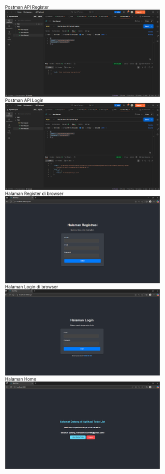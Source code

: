 Postman API Register
![alt text](image-13.png)
Postman API Login
![alt text](image-14.png)
Halaman Register di browser
![alt text](image-15.png)
Halaman Login di browser
![alt text](image-16.png)
Halaman Home
![alt text](image-17.png)